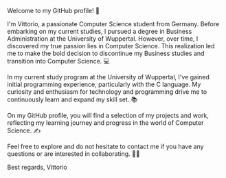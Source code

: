 Welcome to my GitHub profile! 👋

I'm Vittorio, a passionate Computer Science student from Germany. Before embarking on my current studies, I pursued a degree in Business Administration at the University of Wuppertal. However, over time, I discovered my true passion lies in Computer Science. This realization led me to make the bold decision to discontinue my Business studies and transition into Computer Science. 💻

In my current study program at the University of Wuppertal, I've gained initial programming experience, particularly with the C language. My curiosity and enthusiasm for technology and programming drive me to continuously learn and expand my skill set. 📚

On my GitHub profile, you will find a selection of my projects and work, reflecting my learning journey and progress in the world of Computer Science. ✍️

Feel free to explore and do not hesitate to contact me if you have any questions or are interested in collaborating. 👨‍🎓

Best regards,
Vittorio
